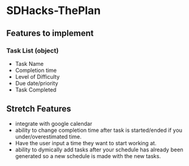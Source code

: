 # SDHacks-ThePlan

## Features to implement 

### Task List (object)
- Task Name
- Completion time 
- Level of Difficulty 
- Due date/priority 
- Task Completed

## Stretch Features 
- integrate with google calendar 
- ability to change completion time after task is started/ended if you under/overestimated time.
- Have the user input a time they want to start working at. 
- ability to dymically add tasks after your schedule has already been generated so a new schedule is made with the new tasks. 
